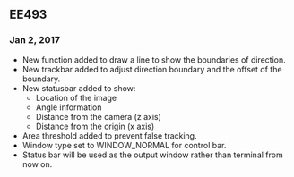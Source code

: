 ## EE493

### Jan 2, 2017
* New function added to draw a line to show the boundaries of direction.
* New trackbar added to adjust direction boundary and the offset of the boundary.
* New statusbar added to show:
	* Location of the image
	* Angle information
	* Distance from the camera (z axis)
	* Distance from the origin (x axis)
* Area threshold added to prevent false tracking.
* Window type set to WINDOW_NORMAL for control bar.
* Status bar will be used as the output window rather than terminal from now on.
